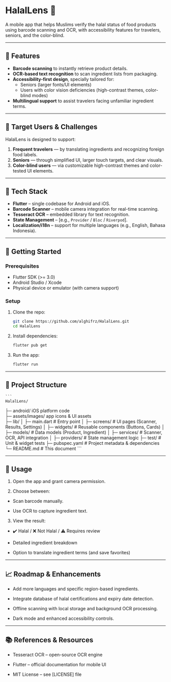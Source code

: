 # HalalLens 📱

A mobile app that helps Muslims verify the halal status of food products using barcode scanning and OCR, with accessibility features for travelers, seniors, and the color-blind.

---

## 🧠 Features

- **Barcode scanning** to instantly retrieve product details.
- **OCR-based text recognition** to scan ingredient lists from packaging.
- **Accessibility-first design**, specially tailored for:
  - Seniors (larger fonts/UI elements)
  - Users with color vision deficiencies (high-contrast themes, color-blind modes)
- **Multilingual support** to assist travelers facing unfamiliar ingredient terms.

---

## 👥 Target Users & Challenges

HalalLens is designed to support:

1. **Frequent travelers** — by translating ingredients and recognizing foreign food labels.
2. **Seniors** — through simplified UI, larger touch targets, and clear visuals.
3. **Color-blind users** — via customizable high-contrast themes and color-tested UI elements.

---

## 📱 Tech Stack

- **Flutter** – single codebase for Android and iOS.
- **Barcode Scanner** – mobile camera integration for real-time scanning.
- **Tesseract OCR** – embedded library for text recognition.
- **State Management** – [e.g., `Provider` / `Bloc` / `Riverpod`].
- **Localization/i18n** – support for multiple languages (e.g., English, Bahasa Indonesia).

---

## 🚀 Getting Started

### Prerequisites

- Flutter SDK (>= 3.0)
- Android Studio / Xcode
- Physical device or emulator (with camera support)

### Setup

1. Clone the repo:
   ```bash
   git clone https://github.com/alghifrz/HalalLens.git
   cd HalalLens
    ```

2. Install dependencies:
   ```bash
   flutter pub get
   ```

3. Run the app:
   ```bash
   flutter run
   ```

---

## 📁 Project Structure
    ```
    HalalLens/
├─ android/ iOS platform code  
├─ assets/images/ app icons & UI assets  
├─ lib/
│   ├─ main.dart         # Entry point
│   ├─ screens/          # UI pages (Scanner, Results, Settings)
│   ├─ widgets/          # Reusable components (Buttons, Cards)
│   ├─ models/           # Data models (Product, Ingredient)
│   ├─ services/         # Scanner, OCR, API integration
│   ├─ providers/        # State management logic
├─ test/                 # Unit & widget tests
├─ pubspec.yaml          # Project metadata & dependencies
└─ README.md             # This document
    ```

---

## 🧪 Usage

1. Open the app and grant camera permission.

2. Choose between:

- Scan barcode manually.

- Use OCR to capture ingredient text.

3. View the result:

- ✔️ Halal / ❌ Not Halal / ⚠️ Requires review

- Detailed ingredient breakdown

- Option to translate ingredient terms (and save favorites)

---

## 📈 Roadmap & Enhancements

- Add more languages and specific region-based ingredients.

- Integrate database of halal certifications and expiry date detection.

- Offline scanning with local storage and background OCR processing.

- Dark mode and enhanced accessibility controls.

---

## 📚 References & Resources

- Tesseract OCR – open-source OCR engine

- Flutter – official documentation for mobile UI

- MIT License – see [LICENSE] file
